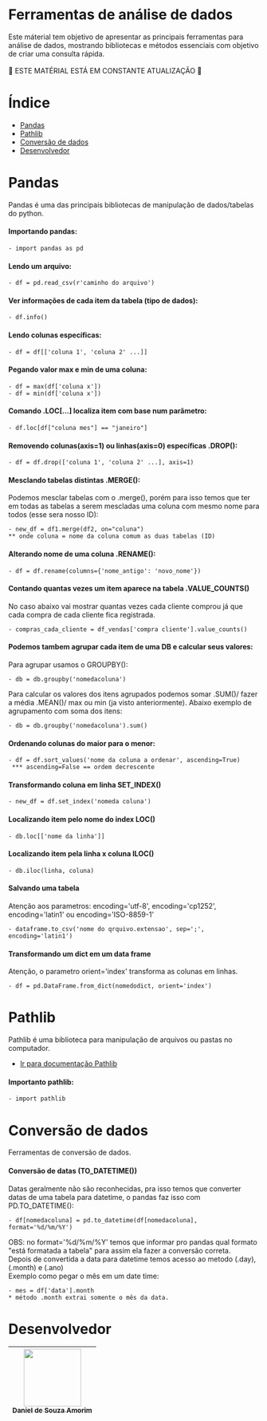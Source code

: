 # Ferramentas de análise de dados
Este máterial tem objetivo de apresentar as principais ferramentas para análise de dados, 
mostrando bibliotecas e métodos essenciais com objetivo de criar uma consulta rápida.<br>
<br>
:construction: ESTE MATÉRIAL ESTÁ EM CONSTANTE ATUALIZAÇÃO :construction:


# Índice 

* [Pandas](#pandas)
* [Pathlib](#Pathlib)
* [Conversão de dados](#conversão-de-dados)
* [Desenvolvedor](#desenvolvedor)

# Pandas

Pandas é uma das principais bibliotecas de manipulação de dados/tabelas do python.

#### Importando pandas:
    - import pandas as pd
    
#### Lendo um arquivo:
    - df = pd.read_csv(r'caminho do arquivo')
    
#### Ver informações de cada item da tabela (tipo de dados):
    - df.info()
    
#### Lendo colunas específicas:
    - df = df[['coluna 1', 'coluna 2' ...]]
    
#### Pegando valor max e min de uma coluna:
    - df = max(df['coluna x'])
    - df = min(df['coluna x'])
    
#### Comando .LOC[...] localiza item com base num parâmetro:
    - df.loc[df["coluna mes"] == "janeiro"]
    
#### Removendo colunas(axis=1) ou linhas(axis=0) específicas .DROP():
    - df = df.drop(['coluna 1', 'coluna 2' ...], axis=1)
    
#### Mesclando tabelas distintas .MERGE():
Podemos mesclar tabelas com o .merge(), porém para isso temos que ter em todas as 
tabelas a serem mescladas uma coluna com mesmo nome para todos (esse sera nosso ID):


    - new_df = df1.merge(df2, on="coluna") 
    ** onde coluna = nome da coluna comum as duas tabelas (ID)
    
#### Alterando nome de uma coluna .RENAME():
    - df = df.rename(columns={'nome_antigo': 'novo_nome'})
    
#### Contando quantas vezes um item aparece na tabela .VALUE_COUNTS()
No caso abaixo vai mostrar quantas vezes cada cliente comprou já que cada compra de cada cliente fica registrada.

    - compras_cada_cliente = df_vendas['compra cliente'].value_counts()
#### Podemos tambem agrupar cada item de uma DB e calcular seus valores:
Para agrupar usamos o GROUPBY():

    - db = db.groupby('nomedacoluna')
    
Para calcular os valores dos itens agrupados podemos somar .SUM()/ fazer a média .MEAN()/
max ou min (ja visto anteriormente). Abaixo exemplo de agrupamento com soma dos itens:

    - db = db.groupby('nomedacoluna').sum()
    
#### Ordenando colunas do maior para o menor:
    - df = df.sort_values('nome da coluna a ordenar', ascending=True) 
     *** ascending=False == ordem decrescente

#### Transformando coluna em linha SET_INDEX()

    - new_df = df.set_index('nomeda coluna')
    
#### Localizando item pelo nome do index LOC()

    - db.loc[['nome da linha']]
    
#### Localizando item pela linha x coluna ILOC()

    - db.iloc(linha, coluna)
    
#### Salvando uma tabela

Atenção aos parametros: encoding='utf-8', encoding='cp1252', encoding='latin1' ou encoding='ISO-8859-1'
    
    - dataframe.to_csv('nome do qrquivo.extensao', sep=';', encoding='latin1')

#### Transformando um dict em um data frame

Atenção, o parametro orient='index' transforma as colunas em linhas.

    - df = pd.DataFrame.from_dict(nomedodict, orient='index')

# Pathlib

Pathlib é uma biblioteca para manipulação de arquivos ou pastas no computador.<br>
* <a href="https://docs.python.org/3/library/pathlib.html">Ir para documentação Pathlib</a>

#### Importanto pathlib:

    - import pathlib
    
    
    
    

# Conversão de dados

Ferramentas de conversão de dados.

#### Conversão de datas (TO_DATETIME())

Datas geralmente não são reconhecidas, pra isso temos que converter datas de uma tabela para 
datetime, o pandas faz isso com PD.TO_DATETIME():

    - df[nomedacoluna] = pd.to_datetime(df[nomedacoluna], format='%d/%m/%Y')
    
OBS: no format='%d/%m/%Y' temos que informar pro pandas qual formato "está formatada a tabela"
para assim ela fazer a conversão correta.<br>
Depois de convertida a data para datetime temos acesso ao metodo (.day), (.month) e (.ano)<br>
Exemplo como pegar o mês em um date time:

    - mes = df['data'].month
    * método .month extrai somente o mês da data.

    
# Desenvolvedor

| [<img src="https://user-images.githubusercontent.com/115194365/202005566-f6278b6c-4f75-416f-b01c-e79b8d04f02e.jpg" width=115><br><sub>Daniel de Souza Amorim</sub>](https://github.com/DaniellsamorimGit) |
| :---: | 

